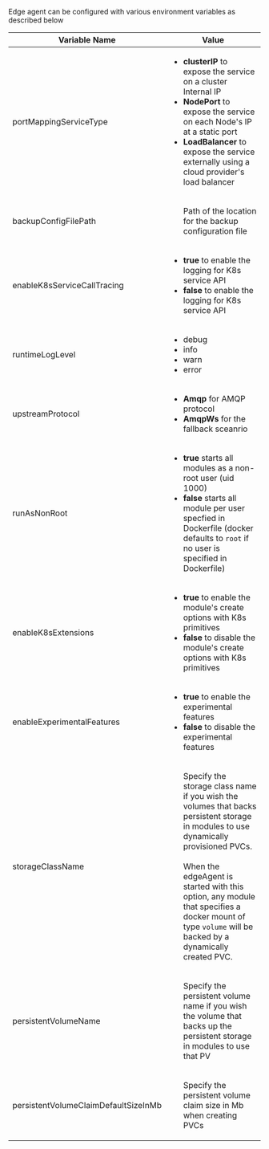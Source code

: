 Edge agent can be configured with various environment variables as described below



                                                                                                                                                                            
| Variable Name                        | Value                                                                                                                                                                                                                                                                 |
|--------------------------------------|-----------------------------------------------------------------------------------------------------------------------------------------------------------------------------------------------------------------------------------------------------------------------|
| portMappingServiceType               | <ul><li>**clusterIP** to expose the service on a cluster Internal IP </li> <li> **NodePort** to expose the service on each Node's IP at a static port </li>   <li> **LoadBalancer** to expose the service externally using a cloud provider's load balancer </li> <ul> |
| backupConfigFilePath                 | <ul> Path of the location for the backup configuration file </ul>                                                                                                                                                                                                     |
| enableK8sServiceCallTracing          | <ul><li>**true** to enable the logging for K8s service API </li> <li>**false** to enable the logging for K8s service API </li>                                                                                                                                        |
| runtimeLogLevel                      | <ul><li> debug </li> <li> info </li> <li> warn </li> <li> error </li></ul>                                                                                                                                                                                            |
| upstreamProtocol                     | <ul><li>**Amqp** for AMQP protocol </li>  <li>**AmqpWs** for the fallback sceanrio </ul>                                                                                                                                                                              |
| runAsNonRoot                         | <ul><li>**true** starts all modules as a non-root user (uid 1000) </li>  <li>**false** starts all module per user specfied in Dockerfile (docker defaults to `root` if no user is specified in Dockerfile) </li> <ul>                                                                                                                                                      |
| enableK8sExtensions                  | <ul><li>**true** to enable the module's create options with K8s primitives </li>  <li> **false** to disable the module's create options with K8s primitives </li> </ul>                                                                                               |
| enableExperimentalFeatures           | <ul><li>**true** to enable the experimental features </li> <li> **false** to disable the experimental features </li> </ul>                                                                                                                                            |
| storageClassName                     | <ul> Specify the storage class name if you wish the volumes that backs persistent storage in modules to use dynamically provisioned PVCs. <br><br> When the edgeAgent is started with this option, any module that specifies a docker mount of type `volume` will be backed by a dynamically created PVC. </ul>                                                                                                                         |
| persistentVolumeName                 | <ul>Specify the persistent volume name if you wish the volume that backs up the persistent storage in modules to use that PV </ul>                                                                                                                                     |
| persistentVolumeClaimDefaultSizeInMb | <ul>Specify the persistent volume claim size in Mb when creating PVCs</ul>                                                                                                                                                                                            |
